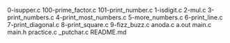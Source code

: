 0-isupper.c
100-prime_factor.c
101-print_number.c
1-isdigit.c
2-mul.c
3-print_numbers.c
4-print_most_numbers.c
5-more_numbers.c
6-print_line.c
7-print_diagonal.c
8-print_square.c
9-fizz_buzz.c
anoda.c
a.out
main.c
main.h
practice.c
_putchar.c
README.md
